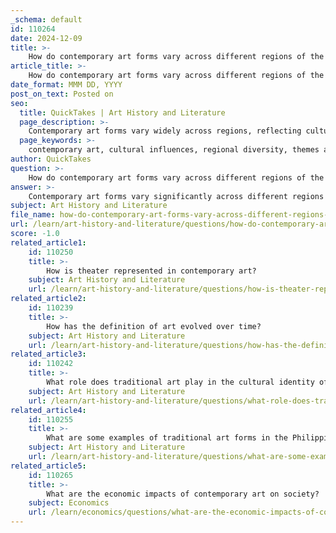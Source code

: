 ```yaml
---
_schema: default
id: 110264
date: 2024-12-09
title: >-
    How do contemporary art forms vary across different regions of the world?
article_title: >-
    How do contemporary art forms vary across different regions of the world?
date_format: MMM DD, YYYY
post_on_text: Posted on
seo:
  title: QuickTakes | Art History and Literature
  page_description: >-
    Contemporary art forms vary widely across regions, reflecting cultural, social, and political contexts. This includes unique influences, diverse themes, varied techniques, and the impacts of globalization, showcasing a rich tapestry of global artistic expression.
  page_keywords: >-
    contemporary art, cultural influences, regional diversity, themes and subjects, techniques and materials, globalization, social activism, art movements, street art, identity, political struggles, Indigenous art, social justice, craft traditions
author: QuickTakes
question: >-
    How do contemporary art forms vary across different regions of the world?
answer: >-
    Contemporary art forms vary significantly across different regions of the world, reflecting the diverse cultural, social, and political contexts in which they are created. Here are some key aspects of how these variations manifest:\n\n1. **Cultural Influences**: Each region's unique history and cultural heritage play a crucial role in shaping its contemporary art. For instance, Aboriginal art in Australia showcases a rich tradition that reflects the local environment, culture, and spiritual beliefs of Indigenous peoples. This art form often incorporates traditional symbols and techniques that have been passed down through generations.\n\n2. **Themes and Subjects**: Contemporary artists often address local and global issues through their work. In Latin America, for example, artists may focus on themes of social justice, identity, and political struggles, using vibrant colors and dynamic forms to convey their messages. In contrast, North American contemporary art may lean towards minimalist aesthetics or conceptual art that challenges viewers' perceptions.\n\n3. **Techniques and Materials**: The choice of materials and techniques can also vary widely. In regions with strong craft traditions, such as Southeast Asia, artists may incorporate traditional methods and materials into their contemporary practices, creating a fusion of old and new. This blending of techniques can lead to innovative art forms that resonate with both local and global audiences.\n\n4. **Globalization and Technology**: The impact of globalization and technology has led to a more interconnected art world. Artists can now share their work through digital platforms, allowing for cross-cultural collaborations and the exchange of ideas. This has resulted in hybrid art forms that draw from multiple influences, breaking down geographical barriers and fostering a global artistic community.\n\n5. **Social Activism**: Many contemporary artists use their work as a form of social commentary, addressing pressing issues such as climate change, inequality, and human rights. This activism can be seen in various regions, where artists engage with their communities to raise awareness and inspire change through their art.\n\n6. **Art Movements and Trends**: Different regions may also be influenced by specific art movements or trends. For example, the rise of street art in urban areas around the world has created a platform for artists to express their views on societal issues, often in public spaces, making art accessible to a broader audience.\n\nIn summary, contemporary art forms are characterized by their regional diversity, shaped by cultural influences, themes, techniques, and the impact of globalization. This rich tapestry of artistic expression not only reflects the unique identities of different regions but also contributes to a broader understanding of contemporary issues on a global scale.
subject: Art History and Literature
file_name: how-do-contemporary-art-forms-vary-across-different-regions-of-the-world.md
url: /learn/art-history-and-literature/questions/how-do-contemporary-art-forms-vary-across-different-regions-of-the-world
score: -1.0
related_article1:
    id: 110250
    title: >-
        How is theater represented in contemporary art?
    subject: Art History and Literature
    url: /learn/art-history-and-literature/questions/how-is-theater-represented-in-contemporary-art
related_article2:
    id: 110239
    title: >-
        How has the definition of art evolved over time?
    subject: Art History and Literature
    url: /learn/art-history-and-literature/questions/how-has-the-definition-of-art-evolved-over-time
related_article3:
    id: 110242
    title: >-
        What role does traditional art play in the cultural identity of the Philippines?
    subject: Art History and Literature
    url: /learn/art-history-and-literature/questions/what-role-does-traditional-art-play-in-the-cultural-identity-of-the-philippines
related_article4:
    id: 110255
    title: >-
        What are some examples of traditional art forms in the Philippines?
    subject: Art History and Literature
    url: /learn/art-history-and-literature/questions/what-are-some-examples-of-traditional-art-forms-in-the-philippines
related_article5:
    id: 110265
    title: >-
        What are the economic impacts of contemporary art on society?
    subject: Economics
    url: /learn/economics/questions/what-are-the-economic-impacts-of-contemporary-art-on-society
---
```


&nbsp;